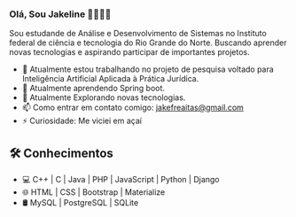 ### Olá, Sou Jakeline 👋👨🏻‍💻


  Sou estudande de Análise e Desenvolvimento de Sistemas no Instituto federal de ciência e tecnologia do Rio Grande do Norte.
Buscando aprender novas tecnologias e aspirando participar de importantes projetos.

- 🔭 Atualmente estou trabalhando no projeto de pesquisa voltado para Inteligência Artificial Aplicada à Prática Jurídica.
- 🌱 Atualmente aprendendo Spring boot.
- 🤔 Atualmente Explorando novas tecnologias.
- 📫 Como entrar em contato comigo: jakefreaitas@gmail.com
- ⚡ Curiosidade: Me viciei em açaí

## 🛠 Conhecimentos 
- 💻 C++ | C | Java | PHP | JavaScript | Python | Django
- 🌐 HTML | CSS | Bootstrap | Materialize
- 🛢 MySQL | PostgreSQL | SQLite




